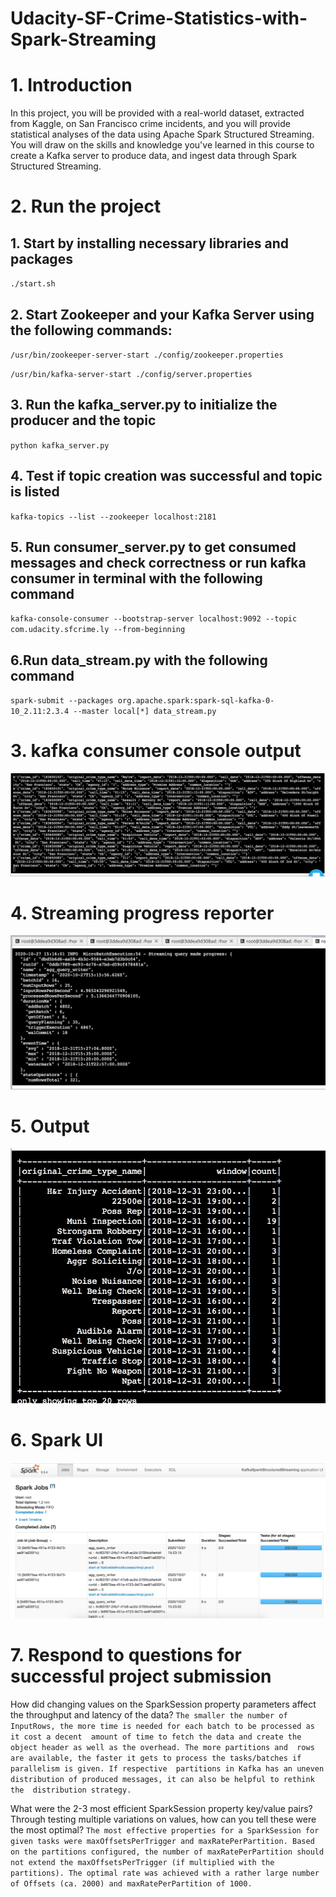 # Udacity-SF-Crime-Statistics-with-Spark-Streaming
# 1. Introduction
In this project, you will be provided with a real-world dataset, extracted from Kaggle, on San Francisco crime incidents, and you will provide statistical analyses of the data using Apache Spark Structured Streaming. You will draw on the skills and knowledge you've learned in this course to create a Kafka server to produce data, and ingest data through Spark Structured Streaming.

# 2. Run the project
## 1. Start by installing necessary libraries and packages

`./start.sh`

## 2. Start Zookeeper and your Kafka Server using the following commands:

`/usr/bin/zookeeper-server-start ./config/zookeeper.properties`

`/usr/bin/kafka-server-start ./config/server.properties`

## 3. Run the kafka_server.py to initialize the producer and the topic
`python kafka_server.py`

## 4. Test if topic creation was successful and topic is listed

`kafka-topics --list --zookeeper localhost:2181`

## 5. Run consumer_server.py to get consumed messages and check correctness or run kafka consumer in terminal with the following command

`kafka-console-consumer --bootstrap-server localhost:9092 --topic com.udacity.sfcrime.ly --from-beginning`

## 6.Run data_stream.py with the following command

`spark-submit --packages org.apache.spark:spark-sql-kafka-0-10_2.11:2.3.4 --master local[*] data_stream.py`

# 3. kafka consumer console output
![Screenshot](consume_data.jpeg)

# 4. Streaming progress reporter
![Screenshot](process_report.jpeg)

# 5. Output
![Screenshot](stats.jpeg)

# 6. Spark UI
![Screenshot](spark_ui.jpeg)

# 7. Respond to questions for successful project submission

How did changing values on the SparkSession property parameters affect the throughput and latency of the data?
`The smaller the number of InputRows, the more time is needed for each batch to be processed as it cost a decent 
amount of time to fetch the data and create the object header as well as the overhead. The more partitions and 
rows are available, the faster it gets to process the tasks/batches if parallelism is given. If respective 
partitions in Kafka has an uneven distribution of produced messages, it can also be helpful to rethink the 
distribution strategy.`

What were the 2-3 most efficient SparkSession property key/value pairs? Through testing multiple variations on values, how can you tell these were the most optimal?
`The most effective properties for a SparkSession for given tasks were maxOffsetsPerTrigger and maxRatePerPartition.
Based on the partitions configured, the number of maxRatePerPartition should not extend the maxOffsetsPerTrigger
(if multiplied with the partitions). The optimal rate was achieved with a rather large number of Offsets (ca. 2000)
and maxRatePerPartition of 1000.`
